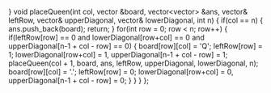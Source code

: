 }
void placeQueen(int col, vector<string> &board, vector<vector<string>> &ans, vector<int>& leftRow, vector<int>& upperDiagonal, vector<int>& lowerDiagonal, int n)
{
if(col == n)
{
ans.push_back(board);
return;
}
for(int row = 0; row < n; row++)
{
if(leftRow[row] == 0 and lowerDiagonal[row+col] == 0 and upperDiagonal[n-1 + col - row] == 0)
{
board[row][col] = 'Q';
leftRow[row] = 1; lowerDiagonal[row+col] = 1, upperDiagonal[n-1 + col - row] = 1;
placeQueen(col + 1, board, ans, leftRow, upperDiagonal, lowerDiagonal, n);
board[row][col] = '.';
leftRow[row] = 0; lowerDiagonal[row+col] = 0, upperDiagonal[n-1 + col - row] = 0;
}
}
}
};
​
```